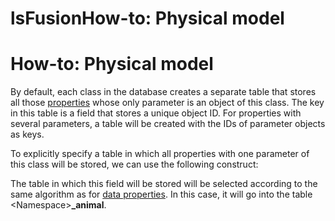 # lsFusionHow-to: Physical model

# How-to: Physical model

By default, each class in the database creates a separate table that stores all those [properties](lsFusionProperties.md) whose only parameter is an object of this class. The key in this table is a field that stores a unique object ID. For properties with several parameters, a table will be created with the IDs of parameter objects as keys.

To explicitly specify a table in which all properties with one parameter of this class will be stored, we can use the following construct:



The table in which this field will be stored will be selected according to the same algorithm as for [data properties](lsFusionData_properties_DATA_.md). In this case, it will go into the table &lt;Namespace&gt;**\_animal**.
